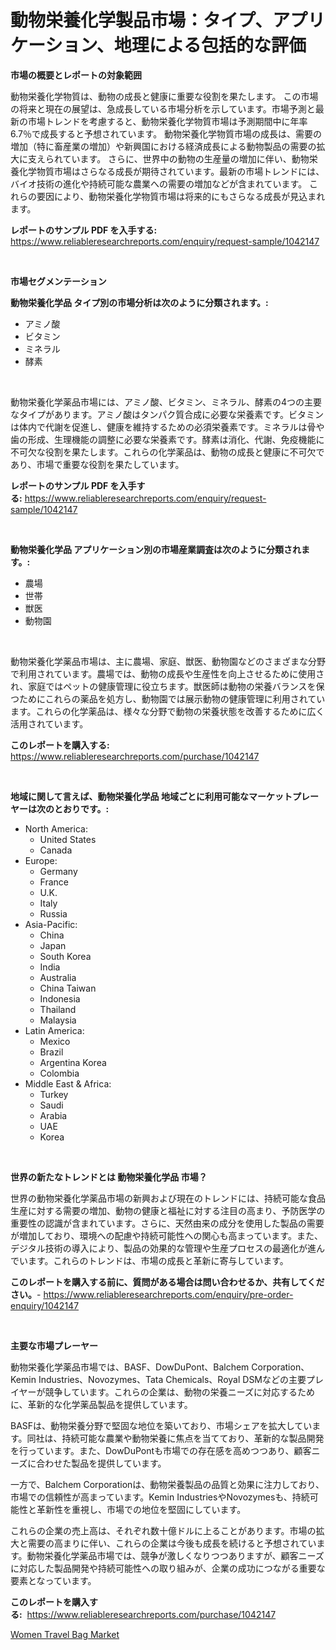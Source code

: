<p><h1>動物栄養化学製品市場：タイプ、アプリケーション、地理による包括的な評価</h1></p><p><strong>市場の概要とレポートの対象範囲</strong></p>
<p><p>動物栄養化学物質は、動物の成長と健康に重要な役割を果たします。 この市場の将来と現在の展望は、急成長している市場分析を示しています。市場予測と最新の市場トレンドを考慮すると、動物栄養化学物質市場は予測期間中に年率6.7％で成長すると予想されています。 動物栄養化学物質市場の成長は、需要の増加（特に畜産業の増加）や新興国における経済成長による動物製品の需要の拡大に支えられています。 さらに、世界中の動物の生産量の増加に伴い、動物栄養化学物質市場はさらなる成長が期待されています。最新の市場トレンドには、バイオ技術の進化や持続可能な農業への需要の増加などが含まれています。 これらの要因により、動物栄養化学物質市場は将来的にもさらなる成長が見込まれます。</p></p>
<p><strong>レポートのサンプル PDF を入手する:</strong> <a href="https://www.reliableresearchreports.com/enquiry/request-sample/1042147">https://www.reliableresearchreports.com/enquiry/request-sample/1042147</a></p>
<p>&nbsp;</p>
<p><strong>市場セグメンテーション</strong></p>
<p><strong>動物栄養化学品 タイプ別の市場分析は次のように分類されます。:</strong></p>
<p><ul><li>アミノ酸</li><li>ビタミン</li><li>ミネラル</li><li>酵素</li></ul></p>
<p>&nbsp;</p>
<p><p>動物栄養化学薬品市場には、アミノ酸、ビタミン、ミネラル、酵素の4つの主要なタイプがあります。アミノ酸はタンパク質合成に必要な栄養素です。ビタミンは体内で代謝を促進し、健康を維持するための必須栄養素です。ミネラルは骨や歯の形成、生理機能の調整に必要な栄養素です。酵素は消化、代謝、免疫機能に不可欠な役割を果たします。これらの化学薬品は、動物の成長と健康に不可欠であり、市場で重要な役割を果たしています。</p></p>
<p><strong>レポートのサンプル PDF を入手する:</strong>&nbsp;<a href="https://www.reliableresearchreports.com/enquiry/request-sample/1042147">https://www.reliableresearchreports.com/enquiry/request-sample/1042147</a></p>
<p>&nbsp;</p>
<p><strong> 動物栄養化学品 アプリケーション別の市場産業調査は次のように分類されます。:</strong></p>
<p><ul><li>農場</li><li>世帯</li><li>獣医</li><li>動物園</li></ul></p>
<p>&nbsp;</p>
<p><p>動物栄養化学薬品市場は、主に農場、家庭、獣医、動物園などのさまざまな分野で利用されています。農場では、動物の成長や生産性を向上させるために使用され、家庭ではペットの健康管理に役立ちます。獣医師は動物の栄養バランスを保つためにこれらの薬品を処方し、動物園では展示動物の健康管理に利用されています。これらの化学薬品は、様々な分野で動物の栄養状態を改善するために広く活用されています。</p></p>
<p><strong>このレポートを購入する:</strong>&nbsp; <a href="https://www.reliableresearchreports.com/purchase/1042147">https://www.reliableresearchreports.com/purchase/1042147</a></p>
<p>&nbsp;</p>
<p><strong>地域に関して言えば、動物栄養化学品 地域ごとに利用可能なマーケットプレーヤーは次のとおりです。:</strong></p>
<p><ul>
    <li>
        North America:
        <ul>
            <li>United States</li>
            <li>Canada</li>
        </ul>
    </li>
    <li>
        Europe:
        <ul>
            <li>Germany</li>
            <li>France</li>
            <li>U.K.</li>
            <li>Italy</li>
            <li>Russia</li>
        </ul>
    </li>
    <li>
        Asia-Pacific:
        <ul>
            <li>China</li>
            <li>Japan</li>
            <li>South Korea</li>
            <li>India</li>
            <li>Australia</li>
            <li>China Taiwan</li>
            <li>Indonesia</li>
            <li>Thailand</li>
            <li>Malaysia</li>
        </ul>
    </li>
    <li>
        Latin America:
        <ul>
            <li>Mexico</li>
            <li>Brazil</li>
            <li>Argentina Korea</li>
            <li>Colombia</li>
        </ul>
    </li>
    <li>
        Middle East & Africa:
        <ul>
            <li>Turkey</li>
            <li>Saudi</li>
            <li>Arabia</li>
            <li>UAE</li>
            <li>Korea</li>
        </ul>
    </li>
    </ul></p>
<p>&nbsp;</p>
<p><strong>世界の新たなトレンドとは 動物栄養化学品 市場？</strong></p>
<p><p>世界の動物栄養化学薬品市場の新興および現在のトレンドには、持続可能な食品生産に対する需要の増加、動物の健康と福祉に対する注目の高まり、予防医学の重要性の認識が含まれています。さらに、天然由来の成分を使用した製品の需要が増加しており、環境への配慮や持続可能性への関心も高まっています。また、デジタル技術の導入により、製品の効果的な管理や生産プロセスの最適化が進んでいます。これらのトレンドは、市場の成長と革新に寄与しています。</p></p>
<p><strong>このレポートを購入する前に、質問がある場合は問い合わせるか、共有してください。</strong>- <a href="https://www.reliableresearchreports.com/enquiry/pre-order-enquiry/1042147">https://www.reliableresearchreports.com/enquiry/pre-order-enquiry/1042147</a></p>
<p>&nbsp;</p>
<p><strong>主要な市場プレーヤー</strong></p>
<p><p>動物栄養化学薬品市場では、BASF、DowDuPont、Balchem Corporation、Kemin Industries、Novozymes、Tata Chemicals、Royal DSMなどの主要プレイヤーが競争しています。これらの企業は、動物の栄養ニーズに対応するために、革新的な化学薬品製品を提供しています。</p><p>BASFは、動物栄養分野で堅固な地位を築いており、市場シェアを拡大しています。同社は、持続可能な農業や動物栄養に焦点を当てており、革新的な製品開発を行っています。また、DowDuPontも市場での存在感を高めつつあり、顧客ニーズに合わせた製品を提供しています。</p><p>一方で、Balchem Corporationは、動物栄養製品の品質と効果に注力しており、市場での信頼性が高まっています。Kemin IndustriesやNovozymesも、持続可能性と革新性を重視し、市場での地位を堅固にしています。</p><p>これらの企業の売上高は、それぞれ数十億ドルに上ることがあります。市場の拡大と需要の高まりに伴い、これらの企業は今後も成長を続けると予想されています。動物栄養化学薬品市場では、競争が激しくなりつつありますが、顧客ニーズに対応した製品開発や持続可能性への取り組みが、企業の成功につながる重要な要素となっています。</p></p>
<p><strong>このレポートを購入する:</strong>&nbsp;&nbsp;<a href="https://www.reliableresearchreports.com/purchase/1042147">https://www.reliableresearchreports.com/purchase/1042147</a></p>
<p><p><a href="https://github.com/Hazelklievgspy6vdcsmu106w/Market-Research-Report-List-1/blob/main/women-travel-bag-market.md">Women Travel Bag Market</a></p></p>